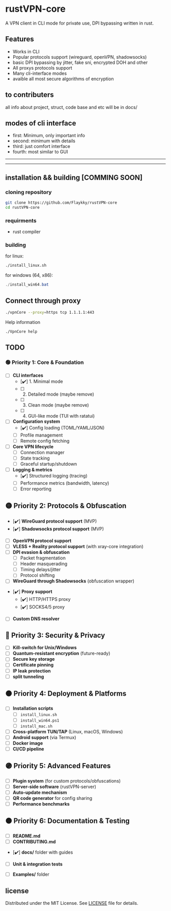 # rustVPN-core

A VPN client in CLI mode for private use, DPI bypassing written in rust.

## Features
- Works in CLI
- Popular protocols support (wireguard, openVPN, shadowsocks)
- basic DPI bypassing by jitter, fake sni, encrypted DOH and other
- All proxys protocols support
- Many cli-interface modes
- avaible all most secure algorithms of encryption 


## to contributers
all info about project, struct, code base and etc will be in docs/

## modes of cli interface

- first: Minimum, only important info
- second: minimum with details
- third: just comfort interface  
- fourth: most similar to GUI

---

---
## installation && building [COMMING SOON]

### cloning repository 
```bash
git clone https://github.com/Flaykky/rustVPN-core
cd rustVPN-core
```


### requirments
- rust compiler 


### building

for linux:

```bash
./install_linux.sh
```

for windows (64, x86): 

```powershell
./install_win64.bat
```




## Connect through proxy
```bash
./vpnCore --proxy=https tcp 1.1.1.1:443
```

Help information
```bash
./VpnCore help
```


## TODO

### 🟢 Priority 1: Core & Foundation
- [ ] **CLI interfaces**
  - [✔️] 1. Minimal mode
  - [ ] 2. Detailed mode (maybe remove)
  - [ ] 3. Clean mode (maybe remove)
  - [ ] 4. GUI-like mode (TUI with ratatui)
- [ ] **Configuration system**
  - [✔️] Config loading (TOML/YAML/JSON)
  - [ ] Profile management
  - [ ] Remote config fetching
- [ ] **Core VPN lifecycle**
  - [ ] Connection manager
  - [ ] State tracking
  - [ ] Graceful startup/shutdown
- [ ] **Logging & metrics**
  - [✔️] Structured logging (tracing)
  - [ ] Performance metrics (bandwidth, latency)
  - [ ] Error reporting

## 🟡 Priority 2: Protocols & Obfuscation
- [✔️] **WireGuard protocol support** (MVP)
- [✔️] **Shadowsocks protocol support** (MVP)
- [ ] **OpenVPN protocol support**
- [ ] **VLESS + Reality protocol support** (with xray-core integration)
- [ ] **DPI evasion & obfuscation**
  - [ ] Packet fragmentation
  - [ ] Header masquerading
  - [ ] Timing delays/jitter
  - [ ] Protocol shifting
- [ ] **WireGuard through Shadowsocks** (obfuscation wrapper)
- [✔️] **Proxy support**
  - [✔️] HTTP/HTTPS proxy
  - [✔️] SOCKS4/5 proxy
- [ ] **Custom DNS resolver**

## 🔵 Priority 3: Security & Privacy
- [ ] **Kill-switch for Unix/Windows**
- [ ] **Quantum-resistant encryption** (future-ready)
- [ ] **Secure key storage**
- [ ] **Certificate pinning**
- [ ] **IP leak protection**
- [ ] **split tunneling**

## 🟠 Priority 4: Deployment & Platforms
- [ ] **Installation scripts**
  - [ ] `install_linux.sh`
  - [ ] `install_win64.ps1`
  - [ ] `install_mac.sh`
- [ ] **Cross-platform TUN/TAP** (Linux, macOS, Windows)
- [ ] **Android support** (via Termux)
- [ ] **Docker image**
- [ ] **CI/CD pipeline**

## 🟣 Priority 5: Advanced Features
- [ ] **Plugin system** (for custom protocols/obfuscations)
- [ ] **Server-side software** (rustVPN-server)
- [ ] **Auto-update mechanism**
- [ ] **QR code generator** for config sharing
- [ ] **Performance benchmarks**

## 🟤 Priority 6: Documentation & Testing
- [ ] **README.md**
- [ ] **CONTRIBUTING.md**
- [✔️] **docs/** folder with guides
- [ ] **Unit & integration tests**
- [ ] **Examples/** folder


## license 

Distributed under the MIT License. See [LICENSE](LICENSE) file for details.
